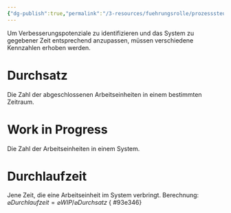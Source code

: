 ```yaml
---
{"dg-publish":true,"permalink":"/3-resources/fuehrungsrolle/prozesssteuerung/kanban-in-der-it-von-klaus-leopold/metriken/","created":"2024-04-17T13:40:28.678+02:00","updated":"2024-04-17T18:43:46.337+02:00"}
---
```



Um Verbesserungspotenziale zu identifizieren und das System zu gegebener Zeit entsprechend anzupassen, müssen verschiedene Kennzahlen erhoben werden.

# Durchsatz

Die Zahl der abgeschlossenen Arbeitseinheiten in einem bestimmten Zeitraum.

# Work in Progress

Die Zahl der Arbeitseinheiten in einem System.

# Durchlaufzeit

Jene Zeit, die eine Arbeitseinheit im System verbringt.
Berechnung: $\varnothing Durchlaufzeit = \varnothing WIP / \varnothing Durchsatz$
{ #93e346}

